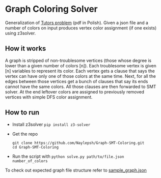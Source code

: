 # Graph Coloring Solver

Generalization of [Tutors problem](https://github.com/Naylepsh/University/tree/master/2019-2020/Zima/PiZZO/ex2) (pdf in Polish).
Given a json file and a number of colors on input produces vertex color assignment (if one exists) using z3solver.

## How it works

A graph is stripped of non-troublesome vertices (those whose degree is lower than a given number of colors \[n]).
Each troublesome vertex is given \[n] variables to represent its color. Each vertex gets a clause that says the vertex can have only one of those colors at the same time. Next, for all the edges between those vertices get a bunch of clauses that say its ends cannot have the same colors. All those clauses are then forwarded to SMT solver. At the end leftover colors are assigned to previously removed vertices with simple DFS color assignment.

## How to run

- Install z3solver `pip install z3-solver`
- Get the repo

  ```
  git clone https://github.com/Naylepsh/Graph-SMT-Coloring.git
  cd Graph-SMT-Coloring
  ```

- Run the script with `python solve.py path/to/file.json number_of_colors`

To check out expected graph file structure refer to [sample_graph.json](https://github.com/Naylepsh/Graph-SMT-Coloring/blob/master/sample_graph.json)
